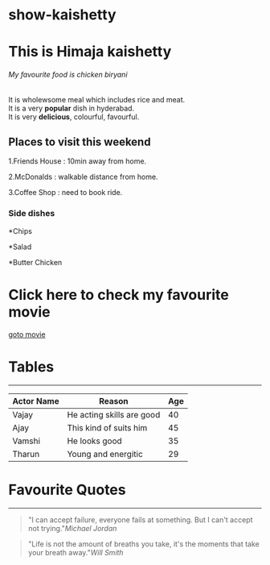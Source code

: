 # show-kaishetty
# This is Himaja kaishetty 
###### My favourite food is chicken biryani
It is wholewsome meal which includes rice and meat.<br>
It is a very **popular** dish in hyderabad.<br> It is very **delicious**, colourful, favourful.

Places to visit this weekend
---
1.Friends House : 10min away from home.

2.McDonalds : walkable distance from home.

3.Coffee Shop : need to book ride.

### Side dishes

*Chips

*Salad

*Butter Chicken

# Click here to check my favourite movie
[goto movie](https://github.com/HimajaK2306/show-kaishetty/blob/main/MyMovie.md)

# Tables
---
| Actor Name | Reason                         | Age|
|------------|--------                        |----|
|Vajay       | He acting skills are good      | 40 |
|Ajay        | This kind of suits him         | 45 |
|Vamshi      | He looks good                  | 35 |
|Tharun      | Young and energitic            | 29 |

# Favourite Quotes
---
> "I can accept failure, everyone fails at something. But I can't accept not trying."*Michael Jordan*

>"Life is not the amount of breaths you take, it's the moments that take your breath away."*Will Smith*
